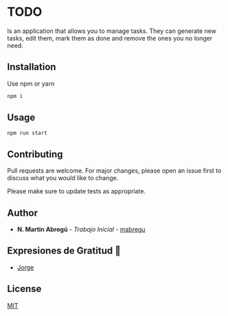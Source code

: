 # TODO

Is an application that allows you to manage tasks. They can generate new tasks, edit them, mark them as done and remove the ones you no longer need.

## Installation

Use npm or yarn

```bash
npm i
```

## Usage

```
npm run start
```

## Contributing
Pull requests are welcome. For major changes, please open an issue first to discuss what you would like to change.

Please make sure to update tests as appropriate.

## Author
* **N. Martin Abregú** - *Trabajo Inicial* - [mabregu](https://github.com/mabregu)

## Expresiones de Gratitud 🎁

* [Jorge](https://aprendible.com)

## License
[MIT](https://choosealicense.com/licenses/mit/)